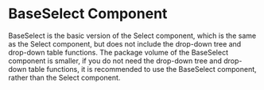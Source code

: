# BaseSelect Component

BaseSelect is the basic version of the Select component, which is the same as the Select component, but does not include the drop-down tree and drop-down table functions. The package volume of the BaseSelect component is smaller, if you do not need the drop-down tree and drop-down table functions, it is recommended to use the BaseSelect component, rather than the Select component.
